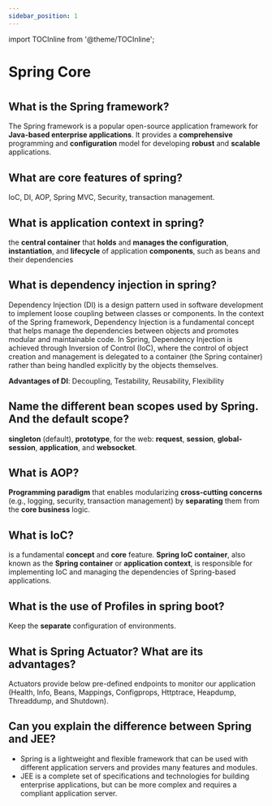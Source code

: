 ```yaml
---
sidebar_position: 1
---
```

import TOCInline from '@theme/TOCInline';

# Spring Core
# <TOCInline toc={toc} />

## What is the Spring framework?	
The Spring framework is a popular open-source application framework for **Java-based enterprise applications**. It provides a **comprehensive** programming and **configuration** model for developing **robust** and **scalable** applications.
## What are core features of spring?	
IoC, DI, AOP, Spring MVC, Security, transaction management.
## What is application context in spring?	
the **central container** that **holds** and **manages the configuration**, **instantiation**, and **lifecycle** of application **components**, such as beans and their dependencies
## What is dependency injection in spring?	
Dependency Injection (DI) is a design pattern used in software development to implement loose coupling between classes or components. 
In the context of the Spring framework, Dependency Injection is a fundamental concept that helps manage the dependencies between objects and promotes modular and maintainable code.
In Spring, Dependency Injection is achieved through Inversion of Control (IoC), where the control of object creation and management is delegated to a container (the Spring container) rather than being handled explicitly by the objects themselves.

**Advantages of DI**: Decoupling, Testability, Reusability, Flexibility
## Name the different bean scopes used by Spring. And the default scope?	
**singleton** (default), **prototype**, for the web: **request**, **session**, **global-session**, **application**, and **websocket**.
## What is AOP?	
**Programming paradigm** that enables modularizing **cross-cutting concerns** (e.g., logging, security, transaction management) by **separating** them from the **core business** logic. 
## What is IoC?
is a fundamental **concept** and **core** feature. **Spring IoC container**, also known as the **Spring container** or **application context**, is responsible for implementing IoC and managing the dependencies of Spring-based applications.
## What is the use of Profiles in spring boot?
Keep the **separate** configuration of environments.
## What is Spring Actuator? What are its advantages?
Actuators provide below pre-defined endpoints to monitor our application (Health, Info, Beans, Mappings, Configprops, Httptrace, Heapdump, Threaddump, and Shutdown).
## Can you explain the difference between Spring and JEE?
- Spring is a lightweight and flexible framework that can be used with different application servers and provides many features and modules.
- JEE is a complete set of specifications and technologies for building enterprise applications, but can be more complex and requires a compliant application server.

